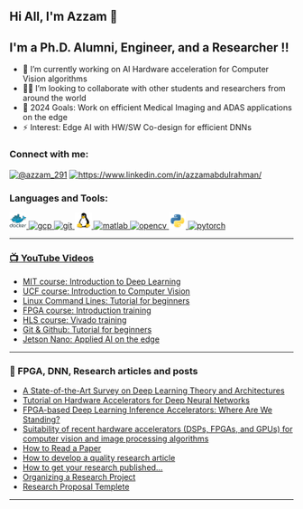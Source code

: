 ## Hi All, I'm Azzam 👋

## I'm a Ph.D. Alumni, Engineer, and a Researcher !!

- 🔭 I’m currently working on AI Hardware acceleration for Computer Vision algorithms 
- 👨‍💻 I’m looking to collaborate with other students and researchers from around the world
- 🥅 2024 Goals: Work on efficient Medical Imaging and ADAS applications on the edge
- ⚡ Interest: Edge AI with HW/SW Co-design for efficient DNNs


### Connect with me:

<p align="left">
<a href="https://x.com/Dr_elec_Azzam" target="blank"><img align="center" src="https://raw.githubusercontent.com/rahuldkjain/github-profile-readme-generator/master/src/images/icons/Social/twitter.svg" alt="@azzam_291" height="20" width="28" /></a>
<a href="https://www.linkedin.com/in/azzamabdulrahman/" target="blank"><img align="center" src="https://raw.githubusercontent.com/rahuldkjain/github-profile-readme-generator/master/src/images/icons/Social/linked-in-alt.svg" alt="https://www.linkedin.com/in/azzamabdulrahman/" height="20" width="28" /></a>
</p>

### Languages and Tools:

<p align="left">
<a href="https://www.docker.com/" target="_blank" rel="noreferrer"> <img src="https://raw.githubusercontent.com/devicons/devicon/master/icons/docker/docker-original-wordmark.svg" alt="docker" width="30" height="28" /> </a> 
<a href="https://cloud.google.com" target="_blank" rel="noreferrer"> <img src="https://www.vectorlogo.zone/logos/google_cloud/google_cloud-icon.svg" alt="gcp" width="30" height="28" /> </a> 
<a href="https://git-scm.com/" target="_blank" rel="noreferrer"> <img src="https://www.vectorlogo.zone/logos/git-scm/git-scm-icon.svg" alt="git" width="30" height="28" /> </a>
<a href="https://www.linux.org/" target="_blank" rel="noreferrer"> <img src="https://raw.githubusercontent.com/devicons/devicon/master/icons/linux/linux-original.svg" alt="linux" width="30" height="28" /> </a> 
<a href="https://www.mathworks.com/" target="_blank" rel="noreferrer"> <img src="https://upload.wikimedia.org/wikipedia/commons/2/21/Matlab_Logo.png" alt="matlab" width="30" height="28" /> </a> 
<a href="https://opencv.org/" target="_blank" rel="noreferrer"> <img src="https://www.vectorlogo.zone/logos/opencv/opencv-icon.svg" alt="opencv" width="30" height="28" /> </a>
<a href="https://www.python.org" target="_blank" rel="noreferrer"> <img src="https://raw.githubusercontent.com/devicons/devicon/master/icons/python/python-original.svg" alt="python" width="30" height="28" /> </a> 
<a href="https://pytorch.org/" target="_blank" rel="noreferrer"> <img src="https://www.vectorlogo.zone/logos/pytorch/pytorch-icon.svg" alt="pytorch" width="30" height="28" / </a> 
</p>

---

### 📺 YouTube Videos 

<!-- YOUTUBE:START -->
- [MIT course: Introduction to Deep Learning](https://www.youtube.com/playlist?list=PLtBw6njQRU-rwp5__7C0oIVt26ZgjG9NI)
- [UCF course: Introduction to Computer Vision](https://www.youtube.com/playlist?list=PLd3hlSJsX_Ikm5il1HgmDB_z62BeoikFX)
- [Linux Command Lines: Tutorial for beginners](https://www.youtube.com/playlist?list=PLS1QulWo1RIb9WVQGJ_vh-RQusbZgO_As)
- [FPGA course: Introduction training](https://www.youtube.com/playlist?list=PLo7bVbJhQ6qxesicBHQwSl4nYOMJO2CHw)
- [HLS course: Vivado training](https://www.youtube.com/playlist?list=PLo7bVbJhQ6qzK6ELKCm8H_WEzzcr5YXHC)
- [Git & Github: Tutorial for beginners](https://www.youtube.com/playlist?list=PLeo1K3hjS3usJuxZZUBdjAcilgfQHkRzW)
- [Jetson Nano: Applied AI on the edge](https://www.youtube.com/playlist?list=PLGs0VKk2DiYxP-ElZ7-QXIERFFPkOuP4_)
<!-- YOUTUBE:END -->

---

### 📕 FPGA, DNN, Research articles and posts

<!-- BLOG-POST-LIST:START -->
- [A State-of-the-Art Survey on Deep Learning Theory and Architectures](https://www.mdpi.com/2079-9292/8/3/292?ref=https://githubhelp.com)
- [Tutorial on Hardware Accelerators for Deep Neural Networks](https://eyeriss.mit.edu/tutorial.html?source=post_page---------------------------)
- [FPGA-based Deep Learning Inference Accelerators: Where Are We Standing?](https://dl.acm.org/doi/10.1145/3613963)
- [Suitability of recent hardware accelerators (DSPs, FPGAs, and GPUs) for computer vision and image processing algorithms](https://www.sciencedirect.com/science/article/pii/S0923596518303606)
- [How to Read a Paper](https://web.stanford.edu/class/cs245/readings/how-to-read-a-paper.pdf)
- [How to develop a quality research article](https://reader.elsevier.com/reader/sd/pii/S0268401221001195?token=8422AA019005983F04BC92B9D67AD7EBC05A95F2C78F367A9F1FC429B7EF03681FBA16596AECA0D1B3089EA741A946AA&originRegion=us-east-1&originCreation=20220112082659)
- [How to get your research published…](https://www.elsevier.com/?a=91173)
- [Organizing a Research Project](https://twp.duke.edu/sites/twp.duke.edu/files/file-attachments/research_project.pdf)
- [Research Proposal Templete](https://faculty.ksu.edu.sa/sites/default/files/ccis_rp_template_dec2017.pdf)
<!-- BLOG-POST-LIST:END -->

---

</details>

[website]: https://azzam.page
[linkedin]: https://www.linkedin.com/in/azzamabdulrahman/
